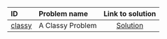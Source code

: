 | ID | Problem name | Link to solution |
|:---|:---|:---:|
| [classy](https://open.kattis.com/problems/classy) | A Classy Problem | [Solution](https://github.com/versenyi98/kattis-solutions/tree/main/solutions/A%20Classy%20Problem)|
